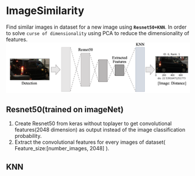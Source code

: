 # ImageSimilarity
Find similar images in dataset for a new image using **`Resnet50+KNN`**. In order to solve `curse of dimensionality` using PCA to reduce the dimensionality of features.
![](https://github.com/popCain/ImageSimilarity/blob/main/image/resnet50_knn.png)
## Resnet50(trained on imageNet)
1. Create Resnet50 from keras without toplayer to get convolutional features(2048 dimension) as output instead of the image classification probability.  
2. Extract the convolutional features for every images of dataset( Feature_size:[number_images, 2048] ).
## KNN
